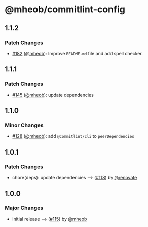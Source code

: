 # @mheob/commitlint-config

## 1.1.2

### Patch Changes

- [#182](https://github.com/mheob/config/pull/182) ([@mheob](https://github.com/mheob)): Improve `README.md` file and add spell checker.

## 1.1.1

### Patch Changes

- [#145](https://github.com/mheob/config/pull/145) ([@mheob](https://github.com/mheob)): update dependencies

## 1.1.0

### Minor Changes

- [#128](https://github.com/mheob/config/pull/128) ([@mheob](https://github.com/mheob)): add `@commitlint/cli` to `peerDependencies`

## 1.0.1

### Patch Changes

- chore(deps): update dependencies --> ([#118](https://github.com/mheob/config/pull/118)) by [@renovate](https://github.com/apps/renovate)

## 1.0.0

### Major Changes

- initial release --> ([#115](https://github.com/mheob/config/pull/115)) by [@mheob](https://github.com/mheob)
